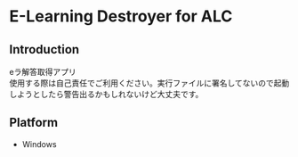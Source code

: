 # E-Learning Destroyer for ALC
## Introduction
eラ解答取得アプリ  
使用する際は自己責任でご利用ください。実行ファイルに署名してないので起動しようとしたら警告出るかもしれないけど大丈夫です。
## Platform
- Windows